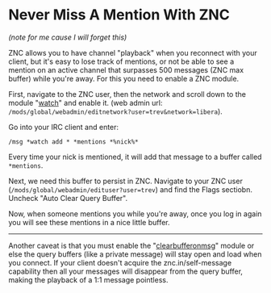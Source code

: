 # Never Miss A Mention With ZNC
<!-- %TIMESTAMP=1727087972% -->

*(note for me cause I will forget this)*

ZNC allows you to have channel "playback" when you reconnect with your client,
but it's easy to lose track of mentions, or not be able to see a mention on an
active channel that surpasses 500 messages (ZNC max buffer) while you're
away. For this you need to enable a ZNC module.

First, navigate to the ZNC user, then the network and scroll down to the module
"[watch](https://wiki.znc.in/Watch)" and enable it. (web admin url:
`/mods/global/webadmin/editnetwork?user=trev&network=libera`).

Go into your IRC client and enter:
```
/msg *watch add * *mentions *%nick%*
```

Every time your nick is mentioned, it will add that message to a buffer called
`*mentions`.

Next, we need this buffer to persist in ZNC. Navigate to your ZNC user
(`/mods/global/webadmin/edituser?user=trev`) and find the Flags sectiobn. Uncheck
"Auto Clear Query Buffer".

Now, when someone mentions you while you're away, once you log in again you will
see these mentions in a nice little buffer.

-------------------------------------------------------------------------------

Another caveat is that you must enable the
"[clearbufferonmsg](https://wiki.znc.in/Clearbufferonmsg)" module or else the
query buffers (like a private message) will stay open and load when you
connect. If your client doesn't acquire the znc.in/self-message capability then
all your messages will disappear from the query buffer, making the playback of a
1:1 message pointless.
